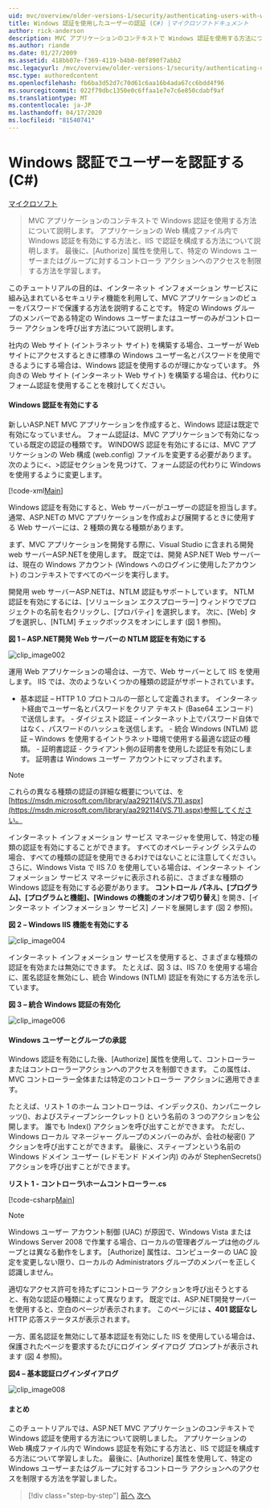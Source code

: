 ```yaml
---
uid: mvc/overview/older-versions-1/security/authenticating-users-with-windows-authentication-cs
title: Windows 認証を使用したユーザーの認証 (C#) |マイクロソフトドキュメント
author: rick-anderson
description: MVC アプリケーションのコンテキストで Windows 認証を使用する方法について説明します。 アプリケーションの Web co.で Windows 認証を有効にする方法を学習します。
ms.author: riande
ms.date: 01/27/2009
ms.assetid: 418bb07e-f369-4119-b4b0-08f890f7abb2
msc.legacyurl: /mvc/overview/older-versions-1/security/authenticating-users-with-windows-authentication-cs
msc.type: authoredcontent
ms.openlocfilehash: fb6ba3d52d7c70d61c6aa16b4ada67cc6bdd4f96
ms.sourcegitcommit: 022f79dbc1350e0c6ffaa1e7e7c6e850cdabf9af
ms.translationtype: MT
ms.contentlocale: ja-JP
ms.lasthandoff: 04/17/2020
ms.locfileid: "81540741"
---
```

# <a name="authenticating-users-with-windows-authentication-c"></a>Windows 認証でユーザーを認証する (C#)

[マイクロソフト](https://github.com/microsoft)

> MVC アプリケーションのコンテキストで Windows 認証を使用する方法について説明します。 アプリケーションの Web 構成ファイル内で Windows 認証を有効にする方法と、IIS で認証を構成する方法について説明します。 最後に、[Authorize] 属性を使用して、特定の Windows ユーザーまたはグループに対するコントローラ アクションへのアクセスを制限する方法を学習します。

このチュートリアルの目的は、インターネット インフォメーション サービスに組み込まれているセキュリティ機能を利用して、MVC アプリケーションのビューをパスワードで保護する方法を説明することです。 特定の Windows グループのメンバーである特定の Windows ユーザーまたはユーザーのみがコントローラー アクションを呼び出す方法について説明します。

社内の Web サイト (イントラネット サイト) を構築する場合、ユーザーが Web サイトにアクセスするときに標準の Windows ユーザー名とパスワードを使用できるようにする場合は、Windows 認証を使用するのが理にかなっています。 外向きの Web サイト (インターネット Web サイト) を構築する場合は、代わりにフォーム認証を使用することを検討してください。

#### <a name="enabling-windows-authentication"></a>Windows 認証を有効にする

新しいASP.NET MVC アプリケーションを作成すると、Windows 認証は既定で有効になっていません。 フォーム認証は、MVC アプリケーションで有効になっている既定の認証の種類です。 WINDOWS 認証を有効にするには、MVC アプリケーションの Web 構成 (web.config) ファイルを変更する必要があります。 次のように&lt;、&gt;認証セクションを見つけて、フォーム認証の代わりに Windows を使用するように変更します。

[!code-xml[Main](authenticating-users-with-windows-authentication-cs/samples/sample1.xml)]

Windows 認証を有効にすると、Web サーバーがユーザーの認証を担当します。 通常、ASP.NETの MVC アプリケーションを作成および展開するときに使用する Web サーバーには、2 種類の異なる種類があります。

まず、MVC アプリケーションを開発する際に、Visual Studio に含まれる開発 web サーバーASP.NETを使用します。 既定では、開発 ASP.NET Web サーバーは、現在の Windows アカウント (Windows へのログインに使用したアカウント) のコンテキストですべてのページを実行します。

開発用 web サーバーASP.NETは、NTLM 認証もサポートしています。 NTLM 認証を有効にするには、[ソリューション エクスプローラー] ウィンドウでプロジェクトの名前を右クリックし、[プロパティ] を選択します。 次に、[Web] タブを選択し、[NTLM] チェックボックスをオンにします (図 1 参照)。

**図 1 – ASP.NET開発 Web サーバーの NTLM 認証を有効にする**

![clip_image002](authenticating-users-with-windows-authentication-cs/_static/image1.jpg)

運用 Web アプリケーションの場合は、一方で、Web サーバーとして IIS を使用します。 IIS では、次のようないくつかの種類の認証がサポートされています。

- 基本認証 – HTTP 1.0 プロトコルの一部として定義されます。 インターネット経由でユーザー名とパスワードをクリア テキスト (Base64 エンコード) で送信します。 - ダイジェスト認証 – インターネット上でパスワード自体ではなく、パスワードのハッシュを送信します。 - 統合 Windows (NTLM) 認証 – Windows を使用するイントラネット環境で使用する最適な認証の種類。 - 証明書認証 - クライアント側の証明書を使用した認証を有効にします。 証明書は Windows ユーザー アカウントにマップされます。

> [!NOTE] 
> 
> これらの異なる種類の認証の詳細な概要については、を[https://msdn.microsoft.com/library/aa292114(VS.71).aspx](https://msdn.microsoft.com/library/aa292114(VS.71).aspx)参照してください。

インターネット インフォメーション サービス マネージャを使用して、特定の種類の認証を有効にすることができます。 すべてのオペレーティング システムの場合、すべての種類の認証を使用できるわけではないことに注意してください。 さらに、Windows Vista で IIS 7.0 を使用している場合は、インターネット インフォメーション サービス マネージャに表示される前に、さまざまな種類の Windows 認証を有効にする必要があります。 **コントロール パネル、[プログラム]、[プログラムと機能]、[Windows の機能のオン/オフ切り替え**] を開き、[インターネット インフォメーション サービス] ノードを展開します (図 2 参照)。

**図 2 – Windows IIS 機能を有効にする**

![clip_image004](authenticating-users-with-windows-authentication-cs/_static/image2.jpg)

インターネット インフォメーション サービスを使用すると、さまざまな種類の認証を有効または無効にできます。 たとえば、図 3 は、IIS 7.0 を使用する場合に、匿名認証を無効にし、統合 Windows (NTLM) 認証を有効にする方法を示しています。

**図 3 – 統合 Windows 認証の有効化**

![clip_image006](authenticating-users-with-windows-authentication-cs/_static/image3.jpg)

#### <a name="authorizing-windows-users-and-groups"></a>Windows ユーザーとグループの承認

Windows 認証を有効にした後、[Authorize] 属性を使用して、コントローラーまたはコントローラーアクションへのアクセスを制御できます。 この属性は、MVC コントローラー全体または特定のコントローラー アクションに適用できます。

たとえば、リスト 1 のホーム コントローラは、インデックス()、カンパニークレッツ()、およびスティーブンシークレット() という名前の 3 つのアクションを公開します。 誰でも Index() アクションを呼び出すことができます。 ただし、Windows ローカル マネージャー グループのメンバーのみが、会社の秘密() アクションを呼び出すことができます。 最後に、スティーブンという名前の Windows ドメイン ユーザー (レドモンド ドメイン内) のみが StephenSecrets() アクションを呼び出すことができます。

**リスト 1 - コントローラ\ホームコントローラー.cs**

[!code-csharp[Main](authenticating-users-with-windows-authentication-cs/samples/sample2.cs)]

> [!NOTE] 
> 
> Windows ユーザー アカウント制御 (UAC) が原因で、Windows Vista または Windows Server 2008 で作業する場合、ローカルの管理者グループは他のグループとは異なる動作をします。 [Authorize] 属性は、コンピューターの UAC 設定を変更しない限り、ローカルの Administrators グループのメンバーを正しく認識しません。

適切なアクセス許可を持たずにコントローラ アクションを呼び出そうとすると、有効な認証の種類によって異なります。 既定では、ASP.NET開発サーバーを使用すると、空白のページが表示されます。 このページには **、401 認証なし**HTTP 応答ステータスが表示されます。

一方、匿名認証を無効にして基本認証を有効にした IIS を使用している場合は、保護されたページを要求するたびにログイン ダイアログ プロンプトが表示されます (図 4 参照)。

**図4 – 基本認証ログインダイアログ**

![clip_image008](authenticating-users-with-windows-authentication-cs/_static/image4.jpg)

#### <a name="summary"></a>まとめ

このチュートリアルでは、ASP.NET MVC アプリケーションのコンテキストで Windows 認証を使用する方法について説明しました。 アプリケーションの Web 構成ファイル内で Windows 認証を有効にする方法と、IIS で認証を構成する方法について学習しました。 最後に、[Authorize] 属性を使用して、特定の Windows ユーザーまたはグループに対するコントローラ アクションへのアクセスを制限する方法を学習しました。

> [!div class="step-by-step"]
> [前へ](authenticating-users-with-forms-authentication-cs.md)
> [次へ](preventing-javascript-injection-attacks-cs.md)
